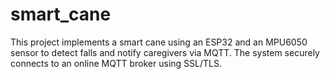 # smart_cane
This project implements a smart cane using an ESP32 and an MPU6050 sensor to detect falls and notify caregivers via MQTT. The system securely connects to an online MQTT broker using SSL/TLS.
